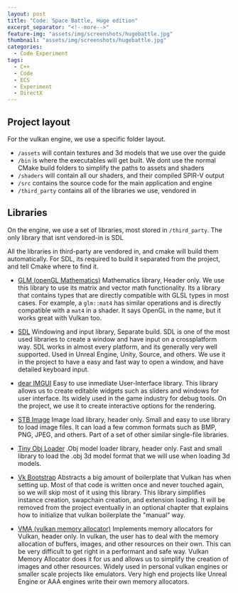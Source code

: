 ```yaml
---
layout: post
title: "Code: Space Battle, Huge edition"
excerpt_separator: "<!--more-->"
feature-img: "assets/img/screenshots/hugebattle.jpg"
thumbnail: "assets/img/screenshots/hugebattle.jpg"
categories:
  - Code Experiment
tags:
  - C++
  - Code
  - ECS
  - Experiment
  - DirectX
---
```


## Project layout

For the vulkan engine, we use a specific folder layout.

- `/assets` will contain textures and 3d models that we use over the guide
- `/bin` is where the executables will get built. We dont use the normal CMake build folders to simplify the paths to assets and shaders
- `/shaders` will contain all our shaders, and their compiled SPIR-V output
- `/src` contains the source code for the main application and engine
- `/third_party` contains all of the libraries we use, vendored in

## Libraries 

On the engine, we use a set of libraries, most stored in `/third_party`. The only library that isnt vendored-in is SDL

All the libraries in third-party are vendored in, and cmake will build them automatically. For SDL, its required to build it separated from the project, and tell Cmake where to find it.

- [GLM (openGL Mathematics)](https://github.com/g-truc/glm) Mathematics library, Header only. We use this library to use its matrix and vector math functionality. Its a library that contains types that are directly compatible with GLSL types in most cases. For example, a `glm::mat4` has similar operations and is directly compatible with a `mat4` in a shader. It says OpenGL in the name, but it works great with Vulkan too.
- [SDL](https://www.libsdl.org/) Windowing and input library, Separate build. SDL is one of the most used libraries to create a window and have input on a crossplatform way. SDL works in almost every platform, and its generally very well supported. Used in Unreal Engine, Unity, Source, and others. We use it in the project to have a easy and fast way to open a window, and have detailed keyboard input.
- [dear IMGUI](https://github.com/ocornut/imgui) Easy to use inmediate User-Interface library. This library allows us to create editable widgets such as sliders and windows for user interface. Its widely used in the game industry for debug tools. On the project, we use it to create interactive options for the rendering.

- [STB Image](https://github.com/nothings/stb) Image load library, header only. Small and easy to use library to load image files. It can load a few common formats such as BMP, PNG, JPEG, and others. Part of a set of other similar single-file libraries.

- [Tiny Obj Loader](https://github.com/tinyobjloader/tinyobjloader) .Obj model loader library, header only. Fast and small library to load the .obj 3d model format that we will use when loading 3d models. 

- [Vk Bootstrap](https://github.com/charles-lunarg/vk-bootstrap/blob/master/src/VkBootstrap.cpp) Abstracts a big amount of boilerplate that Vulkan has when setting up. Most of that code is written once and never touched again, so we will skip most of it using this library. This library simplifies instance creation, swapchain creation, and extension loading. It will be removed from the project eventually in an optional chapter that explains how to initialize that vulkan boilerplate the "manual" way.

- [VMA (vulkan memory allocator)](https://github.com/GPUOpen-LibrariesAndSDKs/VulkanMemoryAllocator) Implements memory allocators for Vulkan, header only. In vulkan, the user has to deal with the memory allocation of buffers, images, and other resources on their own. This can be very difficult to get right in a performant and safe way. Vulkan Memory Allocator does it for us and allows us to simplify the creation of images and other resources. Widely used in personal vulkan engines or smaller scale projects like emulators. Very high end projects like Unreal Engine or AAA engines write their own memory allocators.